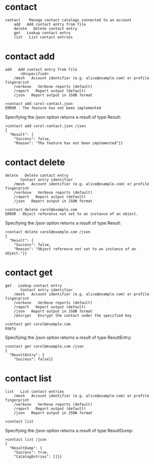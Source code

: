 

# contact

````
contact    Manage contact catalogs connected to an account
    add   Add contact entry from file
    delete   Delete contact entry
    get   Lookup contact entry
    list   List contact entries
````


# contact add

````
add   Add contact entry from file
       <Unspecified>
    /mesh   Account identifier (e.g. alice@example.com) or profile fingerprint
    /verbose   Verbose reports (default)
    /report   Report output (default)
    /json   Report output in JSON format
````

````
>contact add carol-contact.json
ERROR - The feature has not been implemented
````

Specifying the /json option returns a result of type Result:

````
>contact add carol-contact.json /json
{
  "Result": {
    "Success": false,
    "Reason": "The feature has not been implemented"}}
````

# contact delete

````
delete   Delete contact entry
       Contact entry identifier
    /mesh   Account identifier (e.g. alice@example.com) or profile fingerprint
    /verbose   Verbose reports (default)
    /report   Report output (default)
    /json   Report output in JSON format
````

````
>contact delete carol@example.com
ERROR - Object reference not set to an instance of an object.
````

Specifying the /json option returns a result of type Result:

````
>contact delete carol@example.com /json
{
  "Result": {
    "Success": false,
    "Reason": "Object reference not set to an instance of an object."}}
````

# contact get

````
get   Lookup contact entry
       Contact entry identifier
    /mesh   Account identifier (e.g. alice@example.com) or profile fingerprint
    /verbose   Verbose reports (default)
    /report   Report output (default)
    /json   Report output in JSON format
    /encrypt   Encrypt the contact under the specified key
````

````
>contact get carol@example.com
Empty
````

Specifying the /json option returns a result of type ResultEntry:

````
>contact get carol@example.com /json
{
  "ResultEntry": {
    "Success": false}}
````

# contact list

````
list   List contact entries
    /mesh   Account identifier (e.g. alice@example.com) or profile fingerprint
    /verbose   Verbose reports (default)
    /report   Report output (default)
    /json   Report output in JSON format
````

````
>contact list
````

Specifying the /json option returns a result of type ResultDump:

````
>contact list /json
{
  "ResultDump": {
    "Success": true,
    "CatalogEntries": []}}
````

